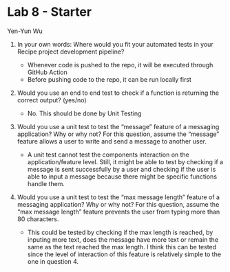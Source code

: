 # Lab 8 - Starter

Yen-Yun Wu

1. In your own words: Where would you fit your automated tests in your Recipe project development pipeline?
    - Whenever code is pushed to the repo, it will be executed through GitHub Action
    - Before pushing code to the repo, it can be run locally first

2. Would you use an end to end test to check if a function is returning the correct output? (yes/no)
    - No. This should be done by Unit Testing

3. Would you use a unit test to test the “message” feature of a messaging application? Why or why not? For this question, assume the “message” feature allows a user to write and send a message to another user.
    - A unit test cannot test the components interaction on the application/feature level. Still, it might be able to test by checking if a message is sent successfully by a user and checking if the user is able to input a message because there might be specific functions handle them.

4. Would you use a unit test to test the “max message length” feature of a messaging application? Why or why not? For this question, assume the “max message length” feature prevents the user from typing more than 80 characters.
    - This could be tested by checking if the max length is reached, by inputing more text, does the message have more text or remain the same as the text reached the max length. I think this can be tested since the level of interaction of this feature is relatively simple to the one in question 4.
